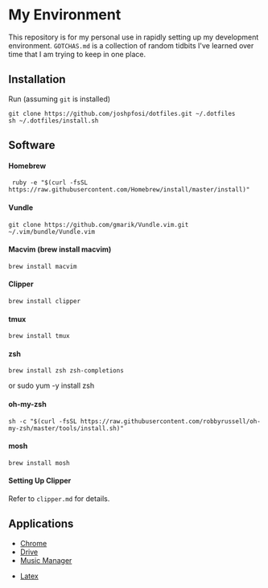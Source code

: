 # My Environment

This repository is for my personal use in rapidly setting up my development
environment. `GOTCHAS.md` is a collection of random tidbits I've learned over time
that I am trying to keep in one place.

## Installation

Run (assuming `git` is installed)
```
git clone https://github.com/joshpfosi/dotfiles.git ~/.dotfiles
sh ~/.dotfiles/install.sh
```

## Software

#### Homebrew
     ruby -e "$(curl -fsSL https://raw.githubusercontent.com/Homebrew/install/master/install)"
#### Vundle
    git clone https://github.com/gmarik/Vundle.vim.git ~/.vim/bundle/Vundle.vim
#### Macvim (brew install macvim)
    brew install macvim
#### Clipper
    brew install clipper
#### tmux
    brew install tmux
#### zsh
    brew install zsh zsh-completions
or
    sudo yum -y install zsh
#### oh-my-zsh
    sh -c "$(curl -fsSL https://raw.githubusercontent.com/robbyrussell/oh-my-zsh/master/tools/install.sh)"
#### mosh
    brew install mosh

#### Setting Up Clipper

Refer to `clipper.md` for details.

## Applications
* [Chrome](https://support.google.com/chrome/answer/95346?hl=en)
* [Drive](https://www.google.com/drive/download/)
* [Music Manager](https://support.google.com/googleplay/answer/1229970?hl=en)
<!---
* [Postgres.app](http://postgresapp.com/)
* [Java](http://www.oracle.com/technetwork/java/javase/downloads/jdk8-downloads-2133151.html)
-->
* [Latex](http://tug.org/mactex/mactex-download.html)
